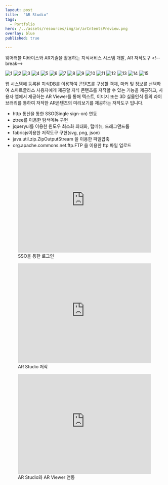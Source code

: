 ```yaml
---
layout: post
title:  "AR Studio"
tags:
  - Portfolio
hero: /../assets/resources/img/ar/arCntentsPreview.png
overlay: blue
published: true

---
```

웨어러블 디바이스와 AR기술을 활용하는 지식서비스 시스탬 개발, AR 저작도구
<!–-break-–>

<div class="container">
	<div id="slides">
		<img src="/../assets/resources/img/ar/login.png" alt="1">
      	<img src="/../assets/resources/img/ar/main.png" alt="2">
      	<img src="/../assets/resources/img/ar/load.png" alt="3">
      	<img src="/../assets/resources/img/ar/setting.png" alt="4">
      	<img src="/../assets/resources/img/ar/make.png" alt="5">
      	<img src="/../assets/resources/img/ar/preview.png" alt="6">
      	<img src="/../assets/resources/img/ar/arCntentsPreview.png" alt="7">
      	<img src="/../assets/resources/img/ar/downloadMenu.png" alt="8">
      	<img src="/../assets/resources/img/ar/export.png" alt="9">
      	<img src="/../assets/resources/img/ar/exportPreview.png" alt="10">
      	<img src="/../assets/resources/img/ar/imgExport.png" alt="11">
      	<img src="/../assets/resources/img/ar/jsonExport.png" alt="12">
      	<img src="/../assets/resources/img/ar/download1.png" alt="13">
      	<img src="/../assets/resources/img/ar/download2.png" alt="14">
      	<img src="/../assets/resources/img/ar/svgExport.png" alt="15">
	</div>
</div>

<script src="https://code.jquery.com/jquery-1.9.1.min.js"></script>
<script src="/../assets/resources/lib/js/jquery.slides.min.js"></script>
<script>
	$(function() {
		$('#slides').slidesjs({
        width: 940,
        height: 528,
        play: {
        		active: true,
          		auto: true,
          		interval: 1000,
          		swap: true
        	}
      	});
    });
</script>

웹 시스템에 등록된 지식DB를 이용하여 콘텐츠를 구성할 객체, 마커 및 정보를 선택하여 스마트글라스 사용자에게 제공할 지식 콘텐츠를 저작할 수 있는 기능을 제공하고, 사용자 앱에서 제공하는 AR Viewer를 통해 텍스트, 이미지 또는 3D 실물인식 등의 라이브러리를 통하여 저작한 AR콘텐츠의 미리보기를 제공하는 저작도구 입니다.  

<ul>
	<li>http 통신을 통한 SSO(Single sign-on) 연동</li>
  	<li>ztree를 이용한 탐색메뉴 구현</li>
  	<li>jqueryui를 이용한 윈도우 최소화 최대화, 탭메뉴, 드래그앤드롭</li>
  	<li>fabricjs이용한 저작도구 구현(svg, png, json)</li>
  	<li>java.util.zip.ZipOutputStream 을 이용한 파일압축</li>
  	<li>org.apache.commons.net.ftp.FTP 을 이용한 ftp 파일 업로드</li>
</ul>

<figure>
	<iframe width="420" height="315" src="https://www.youtube.com/embed/kTfG6BMFyrQ" frameborder="0" allowfullscreen></iframe>
 	<figcaption>SSO을 통한 로그인</figcaption>
</figure>

<figure>
	<iframe width="420" height="315" src="https://www.youtube.com/embed/LBPEEe_pCTE" frameborder="0" allowfullscreen></iframe>
 	<figcaption>AR Studio 저작</figcaption>
</figure>

<figure>
	<iframe width="420" height="315" src="https://www.youtube.com/embed/VRFE9gTIlwo" frameborder="0" allowfullscreen></iframe>
 	<figcaption>AR Studio와 AR Viewer 연동</figcaption>
</figure>
